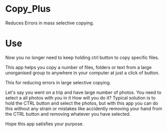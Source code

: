 # Copy_Plus
Reduces Errors in mass selective copying.

# Use
Now you no longer need to keep holding ctrl button to copy specific files.

This app helps you copy a number of files, folders or text from a large unorganised group to anywhere in your computer at just a click of button.

This for reducing errors in large selective copying.

Let's say you went on a trip and have large number of photos.
You need to select a all photos with you in it
How will you do it?
Typical solution is to hold the CTRL button and select the photos, but with this app you can do this without any strain or mistakes like accidently removing your hand from the CTRL button and removing whatever you have selected.

Hope this app satisfies your purpose.
